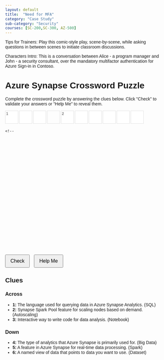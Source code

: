 ```yaml
---
layout: default
title:  "Need for MFA"
category: "Case Study"
sub-category: "Security"
courses: [SC-200,SC-300, AZ-500]
---
```


Tips for Trainers: Play this comic-style play, scene-by-scene, while asking questions in between scenes to initiate classroom discussions.

Characters Intro: This is a conversation between Alice - a program manager and John - a security consultant, over the mandatory multifactor authentication for Azure Sign-in in Contoso.

<!DOCTYPE html>
<html>
<head>
  <title>Azure Synapse Crossword Puzzle</title>
  <style>
    body {
      font-family: Arial, sans-serif;
    }
    .grid {
      display: grid;
      grid-template-columns: repeat(10, 40px);
      grid-template-rows: repeat(10, 40px);
      gap: 5px;
    }
    .cell {
      width: 40px;
      height: 40px;
      border: 1px solid #ddd;
      text-align: center;
      font-size: 16px;
      font-weight: bold;
      position: relative;
    }
    .cell input {
      width: 100%;
      height: 100%;
      border: none;
      text-align: center;
      font-size: 16px;
      font-weight: bold;
      text-transform: uppercase;
    }
    .cell input.incorrect {
      background-color: red;
      color: white;
    }
    .buttons {
      margin: 20px 0;
    }
    button {
      margin-right: 10px;
      padding: 10px 15px;
      font-size: 16px;
    }
    .clue-number {
      position: absolute;
      top: 2px;
      left: 2px;
      font-size: 12px;
      color: gray;
    }
  </style>
</head>
<body>
  <h1>Azure Synapse Crossword Puzzle</h1>
  <p>Complete the crossword puzzle by answering the clues below. Click "Check" to validate your answers or "Help Me" to reveal them.</p>

  <div class="grid">
    <!-- Row 1 -->
    <div class="cell"><input maxlength="1" data-answer="S"><span class="clue-number">1</span></div>
    <div class="cell"><input maxlength="1" data-answer="Q"></div>
    <div class="cell"><input maxlength="1" data-answer="L"></div>
    <div class="cell"></div>
    <div class="cell"><input maxlength="1" data-answer="A"><span class="clue-number">2</span></div>
    <div class="cell"><input maxlength="1" data-answer="U"></div>
    <div class="cell"><input maxlength="1" data-answer="T"></div>
    <div class="cell"><input maxlength="1" data-answer="O"></div>
    <div class="cell"><input maxlength="1" data-answer="S"></div>
    <div class="cell"><input maxlength="1" data-answer="C"></div>

    <!-- Row 2 -->
    <div class="cell"></div>
    <div class="cell"></div>
    <div class="cell"><input maxlength="1" data-answer="N"><span class="clue-number">3</span></div>
    <div class="cell"><input maxlength="1" data-answer="O"></div>
    <div class="cell"><input maxlength="1" data-answer="T"></div>
    <div class="cell"><input maxlength="1" data-answer="E"></div>
    <div class="cell"><input maxlength="1" data-answer="B"></div>
    <div class="cell"><input maxlength="1" data-answer="O"></div>
    <div class="cell"><input maxlength="1" data-answer="O"></div>
    <div class="cell"><input maxlength="1" data-answer="K"></div>

    <!-- Row 3 -->
    <div class="cell"><input maxlength="1" data-answer="B"><span class="clue-number">4</span></div>
    <div class="cell"><input maxlength="1" data-answer="I"></div>
    <div class="cell"><input maxlength="1" data-answer="G"></div>
    <div class="cell"><input maxlength="1" data-answer="D"></div>
    <div class="cell"><input maxlength="1" data-answer="A"></div>
    <div class="cell"><input maxlength="1" data-answer="T"></div>
    <div class="cell"><input maxlength="1" data-answer="A"></div>
    <div class="cell"></div>
    <div class="cell"></div>
    <div class="cell"></div>

    <!-- Row 4 -->
    <div class="cell"></div>
    <div class="cell"><input maxlength="1" data-answer="S"><span class="clue-number">5</span></div>
    <div class="cell"><input maxlength="1" data-answer="P"></div>
    <div class="cell"><input maxlength="1" data-answer="A"></div>
    <div class="cell"><input maxlength="1" data-answer="R"></div>
    <div class="cell"><input maxlength="1" data-answer="K"></div>
    <div class="cell"></div>
    <div class="cell"></div>
    <div class="cell"></div>
    <div class="cell"></div>

    <!-- Row 5 -->
    <div class="cell"></div>
    <div class="cell"></div>
    <div class="cell"></div>
    <div class="cell"></div>
    <div class="cell"><input maxlength="1" data-answer="D"><span class="clue-number">6</span></div>
    <div class="cell"><input maxlength="1" data-answer="A"></div>
    <div class="cell"><input maxlength="1" data-answer="T"></div>
    <div class="cell"><input maxlength="1" data-answer="A"></div>
    <div class="cell"><input maxlength="1" data-answer="S"></div>
    <div class="cell"><input maxlength="1" data-answer="E"></div>
  </div>

  <div class="buttons">
    <button id="checkButton">Check</button>
    <button id="helpButton">Help Me</button>
  </div>

  <h2>Clues</h2>
  <h3>Across</h3>
  <ul>
    <li><strong>1:</strong> The language used for querying data in Azure Synapse Analytics. (SQL)</li>
    <li><strong>2:</strong> Synapse Spark Pool feature for scaling nodes based on demand. (Autoscaling)</li>
    <li><strong>3:</strong> Interactive way to write code for data analysis. (Notebook)</li>
  </ul>
  <h3>Down</h3>
  <ul>
    <li><strong>4:</strong> The type of analytics that Azure Synapse is primarily used for. (Big Data)</li>
    <li><strong>5:</strong> A feature in Azure Synapse for real-time data processing. (Spark)</li>
    <li><strong>6:</strong> A named view of data that points to data you want to use. (Dataset)</li>
  </ul>

  <script>
    document.getElementById('checkButton').addEventListener('click', () => {
      const cells = document.querySelectorAll('.cell input');
      cells.forEach(cell => {
        if (cell.dataset.answer && cell.value.toUpperCase() !== cell.dataset.answer) {
          cell.classList.add('incorrect');
        } else {
          cell.classList.remove('incorrect');
        }
      });
    });

    document.getElementById('helpButton').addEventListener('click', () => {
      const cells = document.querySelectorAll('.cell input');
      cells.forEach(cell => {
        if (cell.dataset.answer) {
          cell.value = cell.dataset.answer;
          cell.classList.remove('incorrect');
        }
      });
    });
  </script>
</body>
</html>

